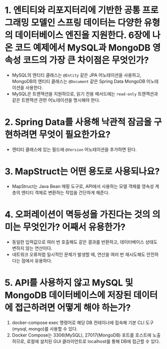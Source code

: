 # 1. 엔티티와 리포지터리에 기반한 공통 프로그래밍 모델인 스프링 데이터는 다양한 유형의 데이터베이스 엔진을 지원한다. 6장에 나온 코드 예제에서 MySQL과 MongoDB 영속성 코드의 가장 큰 차이점은 무엇인가?
- MySQL의 엔티티 클래스는 `@Entity` 같은 JPA 어노테이션을 사용하고, MongoDB의 엔티티 클래스는 `@Document` 같은 Spring Data MongoDB 어노테이션을 사용한다.
- MySQL은 트랜잭션을 지원하므로, 읽기 전용 메서드에는 `read-only` 트랜잭션과 같은 트랜잭션 관련 어노테이션을 명시해야 한다.
# 2. Spring Data를 사용해 낙관적 잠금을 구현하려면 무엇이 필요한가요?
- 엔티티 클래스에 있는 필드에 `@Version` 어노테이션을 추가하면 된다.
# 3. MapStruct는 어떤 용도로 사용되나요?
- MapStruct는 Java Bean 매핑 도구로, API에서 사용하는 모델 객체를 영속성 계층의 엔티티 객체로 변환하는 작업을 간단하게 해준다.
# 4. 오퍼레이션이 멱등성을 가진다는 것의 의미는 무엇인가? 어째서 유용한가?
- 동일한 입력값으로 여러 번 호출해도 같은 결과를 반환하고, 데이터베이스 상태도 변하지 않는 연산이다.
- 네트워크 오류처럼 일시적인 문제가 발생할 때, 연산을 여러 번 재시도해도 안전하다는 점에서 유용하다.
# 5. API를 사용하지 않고 MySQL 및 MongoDB 데이터베이스에 저장된 데이터에 접근하려면 어떻게 해야 하는가?
1. docker-compose exec 명령어로 해당 DB 컨테이너에 접속해 기본 CLI 도구(mysql, mongo)를 사용할 수 있다.
2. Docker Compose는 3306(MySQL), 27017(MongoDB) 포트를 호스트에 노출하므로, 로컬에 설치된 GUI 클라이언트로 localhost를 통해 DB에 접근할 수 있다.